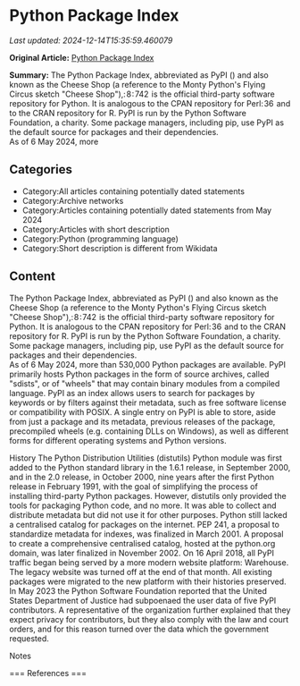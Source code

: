 # Python Package Index

_Last updated: 2024-12-14T15:35:59.460079_

**Original Article:** [Python Package Index](https://en.wikipedia.org/wiki/Python_Package_Index)

**Summary:** The Python Package Index, abbreviated as PyPI () and also known as the Cheese Shop (a reference to the Monty Python's Flying Circus sketch "Cheese Shop"),: 8 : 742  is the official third-party software repository for Python. It is analogous to the CPAN repository for Perl: 36  and to the CRAN repository for R. PyPI is run by the Python Software Foundation, a charity. Some package managers, including pip, use PyPI as the default source for packages and their dependencies.  
As of 6 May 2024, more

## Categories
- Category:All articles containing potentially dated statements
- Category:Archive networks
- Category:Articles containing potentially dated statements from May 2024
- Category:Articles with short description
- Category:Python (programming language)
- Category:Short description is different from Wikidata

## Content

The Python Package Index, abbreviated as PyPI () and also known as the Cheese Shop (a reference to the Monty Python's Flying Circus sketch "Cheese Shop"),: 8 : 742  is the official third-party software repository for Python. It is analogous to the CPAN repository for Perl: 36  and to the CRAN repository for R. PyPI is run by the Python Software Foundation, a charity. Some package managers, including pip, use PyPI as the default source for packages and their dependencies.  
As of 6 May 2024, more than 530,000 Python packages are available.
PyPI primarily hosts Python packages in the form of source archives, called "sdists", or of "wheels" that may contain binary modules from a compiled language.
PyPI as an index allows users to search for packages by keywords or by filters against their metadata, such as free software license or compatibility with POSIX. A single entry on PyPI is able to store, aside from just a package and its metadata, previous releases of the package, precompiled wheels (e.g. containing DLLs on Windows), as well as different forms for different operating systems and Python versions.

History
The Python Distribution Utilities (distutils) Python module was first added to the Python standard library in the 1.6.1 release, in September 2000, and in the 2.0 release, in October 2000, nine years after the first Python release in February 1991, with the goal of simplifying the process of installing third-party Python packages.
However, distutils only provided the tools for packaging Python code, and no more. It was able to collect and distribute metadata but did not use it for other purposes. Python still lacked a centralised catalog for packages on the internet. PEP 241, a proposal to standardize metadata for indexes, was finalized in March 2001. A proposal to create a comprehensive centralised catalog, hosted at the python.org domain, was later finalized in November 2002.
On 16 April 2018, all PyPI traffic began being served by a more modern website platform: Warehouse. The legacy website was turned off at the end of that month. All existing packages were migrated to the new platform with their histories preserved.
In May 2023 the Python Software Foundation reported that the United States Department of Justice had subpoenaed the user data of five PyPI contributors. A representative of the organization further explained that they expect privacy for contributors, but they also comply with the law and court orders, and for this reason turned over the data which the government requested.

Notes


=== References ===